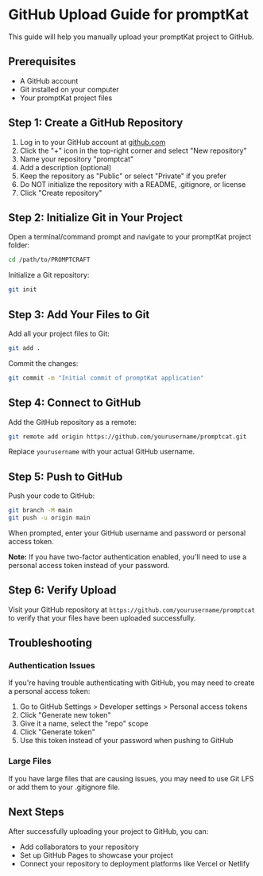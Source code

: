 # GitHub Upload Guide for promptKat

This guide will help you manually upload your promptKat project to GitHub.

## Prerequisites

- A GitHub account
- Git installed on your computer
- Your promptKat project files

## Step 1: Create a GitHub Repository

1. Log in to your GitHub account at [github.com](https://github.com)
2. Click the "+" icon in the top-right corner and select "New repository"
3. Name your repository "promptcat"
4. Add a description (optional)
5. Keep the repository as "Public" or select "Private" if you prefer
6. Do NOT initialize the repository with a README, .gitignore, or license
7. Click "Create repository"

## Step 2: Initialize Git in Your Project

Open a terminal/command prompt and navigate to your promptKat project folder:

```bash
cd /path/to/PROMPTCRAFT
```

Initialize a Git repository:

```bash
git init
```

## Step 3: Add Your Files to Git

Add all your project files to Git:

```bash
git add .
```

Commit the changes:

```bash
git commit -m "Initial commit of promptKat application"
```

## Step 4: Connect to GitHub

Add the GitHub repository as a remote:

```bash
git remote add origin https://github.com/yourusername/promptcat.git
```

Replace `yourusername` with your actual GitHub username.

## Step 5: Push to GitHub

Push your code to GitHub:

```bash
git branch -M main
git push -u origin main
```

When prompted, enter your GitHub username and password or personal access token.

**Note:** If you have two-factor authentication enabled, you'll need to use a personal access token instead of your password.

## Step 6: Verify Upload

Visit your GitHub repository at `https://github.com/yourusername/promptcat` to verify that your files have been uploaded successfully.

## Troubleshooting

### Authentication Issues

If you're having trouble authenticating with GitHub, you may need to create a personal access token:

1. Go to GitHub Settings > Developer settings > Personal access tokens
2. Click "Generate new token"
3. Give it a name, select the "repo" scope
4. Click "Generate token"
5. Use this token instead of your password when pushing to GitHub

### Large Files

If you have large files that are causing issues, you may need to use Git LFS or add them to your .gitignore file.

## Next Steps

After successfully uploading your project to GitHub, you can:

- Add collaborators to your repository
- Set up GitHub Pages to showcase your project
- Connect your repository to deployment platforms like Vercel or Netlify
